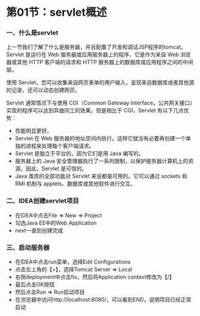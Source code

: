 # 第01节：servlet概述

### 一、什么是servlet
上一节我们了解了什么是服务器，并且配置了开发和调试JSP程序的tomcat。  
Servlet 是运行在 Web 服务器或应用服务器上的程序，它是作为来自 Web 浏览器或其他 HTTP 客户端的请求和 HTTP 服务器上的数据库或应用程序之间的中间层。  

使用 Servlet，您可以收集来自网页表单的用户输入，呈现来自数据库或者其他源的记录，还可以动态创建网页。  

Servlet 通常情况下与使用 CGI（Common Gateway Interface，公共网关接口）实现的程序可以达到异曲同工的效果。但是相比于 CGI，Servlet 有以下几点优势：  

* 性能明显更好。
* Servlet 在 Web 服务器的地址空间内执行。这样它就没有必要再创建一个单独的进程来处理每个客户端请求。
* Servlet 是独立于平台的，因为它们是用 Java 编写的。
* 服务器上的 Java 安全管理器执行了一系列限制，以保护服务器计算机上的资源。因此，Servlet 是可信的。
* Java 类库的全部功能对 Servlet 来说都是可用的。它可以通过 sockets 和 RMI 机制与 applets、数据库或其他软件进行交互。


### 二、IDEA创建servlet项目

* 在IDEA中点击File => New => Project
* 勾选Java EE中的Web Application
* next一直到创建完成

### 三、启动服务器

* 在IDEA中点击run菜单，选择Edit Configurations
* 点击左上角的【+】，选择Tomcat Server => Local
* 右侧deployment中点击fix，然后将Application context修改为【/】
* 最后点击OK按钮
* 然后点击Run => Run启动项目
* 在浏览器中访问http://localhost:8080/，可以看到$END$，说明项目已经正常启动
